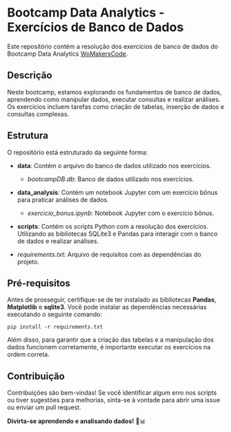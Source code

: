 # Bootcamp Data Analytics - Exercícios de Banco de Dados

Este repositório contém a resolução dos exercícios de banco de dados do Bootcamp Data Analytics [WoMakersCode](https://womakerscode.org/).

## Descrição

Neste bootcamp, estamos explorando os fundamentos de banco de dados, aprendendo como manipular dados, executar consultas e realizar análises. Os exercícios incluem tarefas como criação de tabelas, inserção de dados e consultas complexas.

## Estrutura

O repositório está estruturado da seguinte forma:

- **data**: Contém o arquivo do banco de dados utilizado nos exercícios.
  - *bootcampDB.db*: Banco de dados utilizado nos exercícios.

- **data_analysis**: Contém um notebook Jupyter com um exercício bônus para praticar análises de dados.
  - *exercicio_bonus.ipynb*: Notebook Jupyter com o exercício bônus.

- **scripts**: Contém os scripts Python com a resolução dos exercícios. Utilizando as bibliotecas SQLite3 e Pandas para interagir com o banco de dados e realizar análises.

- *requirements.txt*: Arquivo de requisitos com as dependências do projeto.

## Pré-requisitos

Antes de prosseguir, certifique-se de ter instalado as bibliotecas **Pandas**, **Matplotlib** e **sqlite3**. Você pode instalar as dependências necessárias executando o seguinte comando:

```
pip install -r requirements.txt
```

Além disso, para garantir que a criação das tabelas e a manipulação dos dados funcionem corretamente, é importante executar os exercícios na ordem correta.

## Contribuição

Contribuições são bem-vindas! Se você identificar algum erro nos scripts ou tiver sugestões para melhorias, sinta-se à vontade para abrir uma issue ou enviar um pull request.

**Divirta-se aprendendo e analisando dados!** 🚀📊
